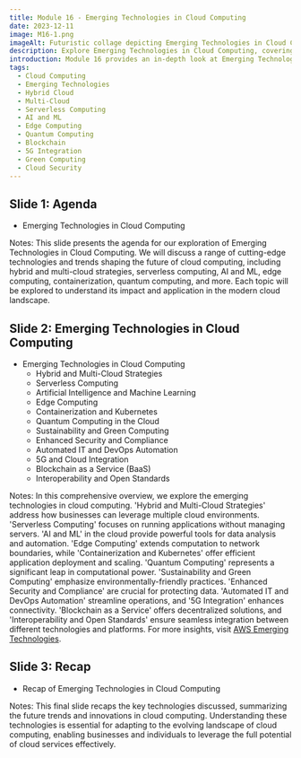 ```yaml
---
title: Module 16 - Emerging Technologies in Cloud Computing
date: 2023-12-11
image: M16-1.png
imageAlt: Futuristic collage depicting Emerging Technologies in Cloud Computing like hybrid and multi-cloud strategies, AI, edge computing, and quantum computing
description: Explore Emerging Technologies in Cloud Computing, covering hybrid and multi-cloud strategies, serverless computing, AI and ML, edge computing, containerization, quantum computing, and more. Essential for staying ahead in the dynamic cloud technology landscape.
introduction: Module 16 provides an in-depth look at Emerging Technologies in Cloud Computing, discussing key trends like hybrid and multi-cloud strategies, serverless computing, AI and ML integration, edge computing, containerization, quantum computing, and blockchain. This module offers insights into the future of cloud computing and its evolving landscape.
tags:
  - Cloud Computing
  - Emerging Technologies
  - Hybrid Cloud
  - Multi-Cloud
  - Serverless Computing
  - AI and ML
  - Edge Computing
  - Quantum Computing
  - Blockchain
  - 5G Integration
  - Green Computing
  - Cloud Security
---
```


## Slide 1: Agenda

- Emerging Technologies in Cloud Computing

 Notes:
This slide presents the agenda for our exploration of Emerging Technologies in Cloud Computing. We will discuss a range of cutting-edge technologies and trends shaping the future of cloud computing, including hybrid and multi-cloud strategies, serverless computing, AI and ML, edge computing, containerization, quantum computing, and more. Each topic will be explored to understand its impact and application in the modern cloud landscape.

## Slide 2: Emerging Technologies in Cloud Computing

- Emerging Technologies in Cloud Computing
  - Hybrid and Multi-Cloud Strategies
  - Serverless Computing
  - Artificial Intelligence and Machine Learning
  - Edge Computing
  - Containerization and Kubernetes
  - Quantum Computing in the Cloud
  - Sustainability and Green Computing
  - Enhanced Security and Compliance
  - Automated IT and DevOps Automation
  - 5G and Cloud Integration
  - Blockchain as a Service (BaaS)
  - Interoperability and Open Standards

 Notes:
In this comprehensive overview, we explore the emerging technologies in cloud computing. 'Hybrid and Multi-Cloud Strategies' address how businesses can leverage multiple cloud environments. 'Serverless Computing' focuses on running applications without managing servers. 'AI and ML' in the cloud provide powerful tools for data analysis and automation. 'Edge Computing' extends computation to network boundaries, while 'Containerization and Kubernetes' offer efficient application deployment and scaling. 'Quantum Computing' represents a significant leap in computational power. 'Sustainability and Green Computing' emphasize environmentally-friendly practices. 'Enhanced Security and Compliance' are crucial for protecting data. 'Automated IT and DevOps Automation' streamline operations, and '5G Integration' enhances connectivity. 'Blockchain as a Service' offers decentralized solutions, and 'Interoperability and Open Standards' ensure seamless integration between different technologies and platforms. For more insights, visit [AWS Emerging Technologies](https://aws.amazon.com/what-is-cloud-computing/).

## Slide 3: Recap

- Recap of Emerging Technologies in Cloud Computing

 Notes:
This final slide recaps the key technologies discussed, summarizing the future trends and innovations in cloud computing. Understanding these technologies is essential for adapting to the evolving landscape of cloud computing, enabling businesses and individuals to leverage the full potential of cloud services effectively.
